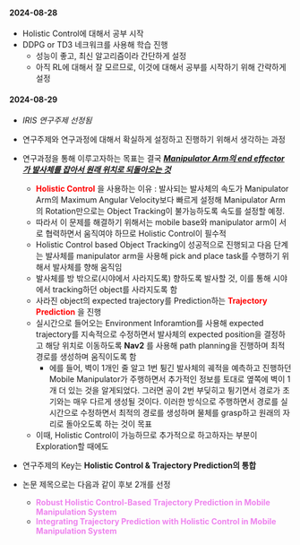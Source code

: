 #### 2024-08-28
- Holistic Control에 대해서 공부 시작
- DDPG or TD3 네크워크를 사용해 학습 진행
    - 성능이 좋고, 최신 알고리즘이라 간단하게 설정
    - 아직 RL에 대해서 잘 모르므로, 이것에 대해서 공부를 시작하기 위해 간략하게 설정

#### 2024-08-29
- *IRIS 연구주제 선정됨*
- 연구주제와 연구과정에 대해서 확실하게 설정하고 진행하기 위해서 생각하는 과정
- 연구과정을 통해 이루고자하는 목표는 결국 ***<U>Manipulator Arm의 end effector가 발사체를 잡아서 원래 위치로 되돌아오는 것</U>***
    - **<span style="color:red">Holistic Control</span>** 을 사용하는 이유 : 발사되는 발사체의 속도가 Manipulator Arm의 Maximum Angular Velocity보다 빠르게 설정해 Manipulator Arm의 Rotation만으로는 Object Tracking이 불가능하도록 속도를 설정할 예정.
    - 따라서 이 문제를 해결하기 위해서는 mobile base와 manipulator arm이 서로 협력하면서 움직여야 하므로 Holistic Control이 필수적
    - Holistic Control based Object Tracking이 성공적으로 진행되고 다음 단계는 발사체를 manipulator arm을 사용해 pick and place task를 수행하기 위해서 발사체를 향해 움직임
    - 발사체를 방 밖으로(시야에서 사라지도록) 향하도록 발사할 것, 이를 통해 시야에서 tracking하던 object를 사라지도록 함
    - 사라진 object의 expected trajectory를 Prediction하는 **<span style="color:red">Trajectory Prediction</span>** 을 진행
    - 실시간으로 들어오는 Environment Inforamtion를 사용해 expected trajectory를 지속적으로 수정하면서 발사체의 expected position을 결정하고 해당 위치로 이동하도록 **<span style="red">Nav2</span>** 를 사용해 path planning을 진행하며 최적 경로를 생성하며 움직이도록 함
        - 에를 들어, 벽이 1개인 줄 알고 1번 튕긴 발사체의 궤적을 예측하고 진행하던 Mobile Manipulator가 주행하면서 추가적인 정보를 토대로 옆쪽에 벽이 1개 더 있는 것을 알게되었다. 그러면 공이 2번 부딪히고 튕기면서 경로가 초기와는 매우 다르게 생성될 것이다. 이러한 방식으로 주행하면서 경로를 실시간으로 수정하면서 최적의 경로를 생성하며 물체를 grasp하고 원래의 자리로 돌아오도록 하는 것이 목표
    - 이때, Holistic Control이 가능하므로 추가적으로 하고하자는 부분이 Exploration할 때에도 

- 연구주제의 Key는 **Holistic Control & Trajectory Prediction의 통합**

- 논문 제목으로는 다음과 같이 후보 2개를 선정
    - **<span style="color:violet">Robust Holistic Control-Based Trajectory Prediction in Mobile Manipulation System</span>**
    - **<span style="color:violet">Integrating Trajectory Prediction with Holistic Control in Mobile Manipulation System</span>**
